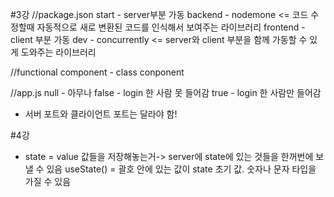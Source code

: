 #3강
//package.json
start - server부분 가동
backend - nodemone <= 코드 수정할때 자동적으로 새로 변환된 코드를 인식해서 보여주는 라이브러리
frontend - client 부분 가동
dev - concurrently <= server와 client 부분을 함께 가동할 수 있게 도와주는 라이브러리

//functional component - class conponent

//app.js
null - 아무나
false - login 한 사람 못 들어감
true - login 한 사람만 들어감

* 서버 포트와 클라이언트 포트는 달라야 함!

#4강
* state = value 값들을 저장해놓는거-> server에 state에 있는 것들을 한꺼번에 보낼 수 있음
useState() = 괄호 안에 있는 값이 state 초기 값. 숫자나 문자 타입을 가질 수 있음